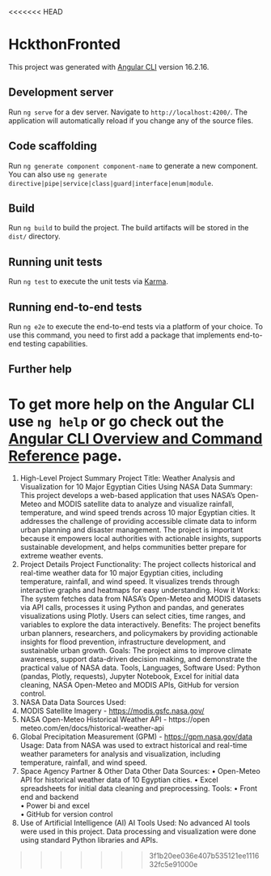 <<<<<<< HEAD
# HckthonFronted

This project was generated with [Angular CLI](https://github.com/angular/angular-cli) version 16.2.16.

## Development server

Run `ng serve` for a dev server. Navigate to `http://localhost:4200/`. The application will automatically reload if you change any of the source files.

## Code scaffolding

Run `ng generate component component-name` to generate a new component. You can also use `ng generate directive|pipe|service|class|guard|interface|enum|module`.

## Build

Run `ng build` to build the project. The build artifacts will be stored in the `dist/` directory.

## Running unit tests

Run `ng test` to execute the unit tests via [Karma](https://karma-runner.github.io).

## Running end-to-end tests

Run `ng e2e` to execute the end-to-end tests via a platform of your choice. To use this command, you need to first add a package that implements end-to-end testing capabilities.

## Further help

To get more help on the Angular CLI use `ng help` or go check out the [Angular CLI Overview and Command Reference](https://angular.io/cli) page.
=======
1. High-Level Project Summary 
Project Title: Weather Analysis and Visualization for 10 Major Egyptian Cities Using NASA 
Data 
Summary: This project develops a web-based application that uses NASA’s Open-Meteo 
and MODIS satellite data to analyze and visualize rainfall, temperature, and wind speed 
trends across 10 major Egyptian cities. It addresses the challenge of providing accessible 
climate data to inform urban planning and disaster management. The project is important 
because it empowers local authorities with actionable insights, supports sustainable 
development, and helps communities better prepare for extreme weather events. 
2. Project Details 
Project Functionality: The project collects historical and real-time weather data for 10 
major Egyptian cities, including temperature, rainfall, and wind speed. It visualizes trends 
through interactive graphs and heatmaps for easy understanding. 
How it Works: The system fetches data from NASA’s Open-Meteo and MODIS datasets via 
API calls, processes it using Python and pandas, and generates visualizations using Plotly. 
Users can select cities, time ranges, and variables to explore the data interactively. 
Benefits: The project benefits urban planners, researchers, and policymakers by providing 
actionable insights for flood prevention, infrastructure development, and sustainable 
urban growth. 
Goals: The project aims to improve climate awareness, support data-driven decision
making, and demonstrate the practical value of NASA data. 
Tools, Languages, Software Used: Python (pandas, Plotly, requests), Jupyter Notebook, 
Excel for initial data cleaning, NASA Open-Meteo and MODIS APIs, GitHub for version 
control. 
3. NASA Data 
Data Sources Used: 
1. MODIS Satellite Imagery - https://modis.gsfc.nasa.gov/ 
2. NASA Open-Meteo Historical Weather API - https://open
meteo.com/en/docs/historical-weather-api 
3. Global Precipitation Measurement (GPM) - https://gpm.nasa.gov/data 
Usage: Data from NASA was used to extract historical and real-time weather parameters 
for analysis and visualization, including temperature, rainfall, and wind speed. 
4. Space Agency Partner & Other Data 
Other Data Sources: 
• Open-Meteo API for historical weather data of 10 Egyptian cities. 
• Excel spreadsheets for initial data cleaning and preprocessing. 
Tools: 
• Front end and backend  
• Power bi and excel  
• GitHub for version control 
5. Use of Artificial Intelligence (AI) 
AI Tools Used: No advanced AI tools were used in this project. Data processing and 
visualization were done using standard Python libraries and APIs.
>>>>>>> 3f1b20ee036e407b535121ee111632fc5e91000e
